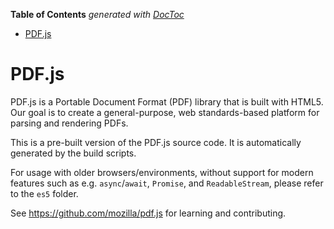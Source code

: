 <!-- START doctoc generated TOC please keep comment here to allow auto update -->
<!-- DON'T EDIT THIS SECTION, INSTEAD RE-RUN doctoc TO UPDATE -->
**Table of Contents**  *generated with [DocToc](https://github.com/thlorenz/doctoc)*

- [PDF.js](#pdfjs)

<!-- END doctoc generated TOC please keep comment here to allow auto update -->

# PDF.js

PDF.js is a Portable Document Format (PDF) library that is built with HTML5.
Our goal is to create a general-purpose, web standards-based platform for
parsing and rendering PDFs.

This is a pre-built version of the PDF.js source code. It is automatically
generated by the build scripts.

For usage with older browsers/environments, without support for modern features
such as e.g. `async`/`await`, `Promise`, and `ReadableStream`,
please refer to the `es5` folder.

See https://github.com/mozilla/pdf.js for learning and contributing.
